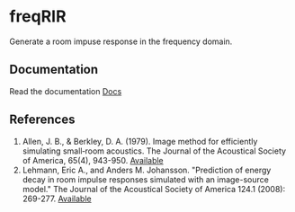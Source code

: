 # freqRIR 

Generate a room impuse response in the frequency domain. 

## Documentation

Read the documentation [Docs](https://freqrir.readthedocs.io/en/latest/index.html)

## References 

1. Allen, J. B., & Berkley, D. A. (1979). Image method for efficiently simulating small‐room acoustics. The Journal of the Acoustical Society of America, 65(4), 943-950. [Available](https://asa.scitation.org/doi/abs/10.1121/1.382599)
2. Lehmann, Eric A., and Anders M. Johansson. "Prediction of energy decay in room impulse responses simulated with an image-source model." The Journal of the Acoustical Society of America 124.1 (2008): 269-277. [Available](https://asa.scitation.org/doi/full/10.1121/1.2936367)
